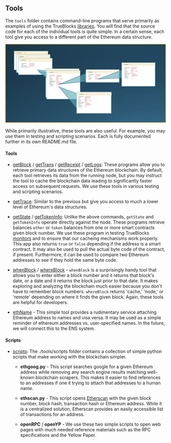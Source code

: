 ## Tools

The `tools` folder contains command-line programs that serve primarily as examples of using the TrueBlocks [libraries](../libs). You will find that the source code for each of the individual tools is quite simple. In a certain sense, each tool give you access to a different part of the Ethereum data structure.

<img src="../other/images/data_structures.png" style="border:1px orange solid">

While primarily illustrative, these tools are also useful. For example, you may use them in testing and scripting scenarios. Each is fully documented further in its own README.md file.

#### Tools

+ [getBlock](getBlock) / [getTrans](getTrans) / [getReceipt](getReceipt) / [getLogs](getLogs): These programs allow you to retrieve primary data structures of the Ethereum blockchain. By default, each tool retrieves its data from the running node, but you may instruct the tool to cache the blockchain data leading to significantly faster access on subsequent requests. We use these tools in various testing and scripting scenarios.

+ [getTrace](getTrace): Similar to the previous but give you access to much a lower level of Ethereum's data structures.

+ [getState](getState) / [getTokenInfo](getTokenInfo): Unlike the above commands, `getState` and `getTokenInfo` operate directly against the node. These programs retrieve balances `ether` or `token` balances from one or more smart contracts given block number. We use these program in testing TrueBlocks [monitors](../monitors) and to ensure that our cacheing mechanisms work properly. This app also returns `true` or `false` depending if the address is a smart contract. It may also be used to pull the actual byte code of the contract, if present. Furthermore, it can be used to compare two Ethereum addresses to see if they hold the same byte code.

+ [whenBlock](whenBlock) / [whereBlock](whereBlock) - `whenBlock` is a surprisingly handy tool that allows you to enter either a block number and it returns that block's date, or a date and it returns the block just prior to that date. It makes exploring and analyzing the blockchain much easier because you don't have to remember block numbers. `whereBlock` returns 'cache,' 'node,' or 'remote' depending on where it finds the given block. Again, these tools are helpful for developers.

+ [ethName](ethName) - This simple tool provides a rudimentary service attaching Ethereum address to names and visa versa. It may be used as a simple reminder of ethereum addresses vs. user-specified names. In the future, we will connect this to the ENS system.

#### Scripts

+ [scripts](scripts): The ./tools/scripts folder contains a collection of simple python scripts that make working with the blockchain simpler.

    - **ethgoog.py** - This script searches google for a given Ethereum address while removing any search engine results matching well-known blockchain scrapers. This makes it easier to find references to an addresses if one it trying to attach that addresses to a human name.

    - **ethscan.py** - This script opens [Etherscan](http://etherscan.io) with the given block number, block hash, transaction hash or Ethereum address. While it is a centralized solution, Etherscan provides an easily accessible list of transactions for an address.

    - **openRPC** / **openYP** - We use these two simple scripts to open web pages with much needed reference materials such as the RPC specifications and the Yellow Paper.

